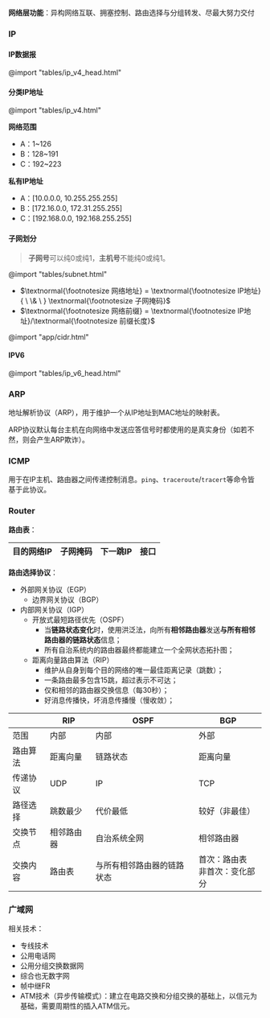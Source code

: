 
**网络层功能**：异构网络互联、拥塞控制、路由选择与分组转发、尽最大努力交付

### IP

#### IP数据报

@import "tables/ip_v4_head.html"

#### 分类IP地址

@import "tables/ip_v4.html"

**网络范围**

- A：1~126
- B：128~191
- C：192~223

**私有IP地址**

- A：[10.0.0.0, 10.255.255.255]
- B：[172.16.0.0, 172.31.255.255]
- C：[192.168.0.0, 192.168.255.255]

#### 子网划分

>**子网号**可以纯0或纯1，<span class='highlight'>**主机号**不能纯0或纯1</span>。

@import "tables/subnet.html"

- $\textnormal{\footnotesize 网络地址} = \textnormal{\footnotesize IP地址} { \ \& \ } \textnormal{\footnotesize 子网掩码}$
- $\textnormal{\footnotesize 网络前缀} = \textnormal{\footnotesize IP地址}/\textnormal{\footnotesize 前缀长度}$

@import "app/cidr.html"

#### IPV6

@import "tables/ip_v6_head.html"

### ARP

地址解析协议（ARP），用于维护一个从IP地址到MAC地址的映射表。

ARP协议默认每台主机在向网络中发送应答信号时都使用的是真实身份（如若不然，则会产生ARP欺诈）。

### ICMP

用于在IP主机、路由器之间传递控制消息。`ping`、`traceroute`/`tracert`等命令皆基于此协议。

### Router

**路由表**：

| 目的网络IP | 子网掩码 | 下一跳IP | 接口 |
| - | - | - | - |

**路由选择协议**：

- 外部网关协议（EGP）
  - 边界网关协议（BGP）
- 内部网关协议（IGP）
  - 开放式最短路径优先（OSPF）
    - 当**链路状态变化**时，使用洪泛法，向所有**相邻路由器**发送**与所有相邻路由器的链路状态**信息；
    - 所有自治系统内的路由器最终都能建立一个全网状态拓扑图；
  - 距离向量路由算法（RIP）
    - 维护从自身到每个目的网络的唯一最佳距离记录（跳数）；
    - 一条路由最多包含15跳，超过表示不可达；
    - 仅和相邻的路由器交换信息（每30秒）；
    - 好消息传播快，坏消息传播慢（慢收敛）；

|  | RIP | OSPF | BGP |
| - | - | - | - |
| 范围 | 内部 | 内部 | 外部 |
| 路由算法 | 距离向量 | 链路状态 | 距离向量 |
| 传递协议 | UDP | IP | TCP |
| 路径选择 | 跳数最少 | 代价最低 | 较好（非最佳） |
| 交换节点 | 相邻路由器 | 自治系统全网 | 相邻路由器 |
| 交换内容 | 路由表 | 与所有相邻路由器的链路状态 | 首次：路由表<br>非首次：变化部分 |

### 广域网

相关技术：

- 专线技术
- 公用电话网
- 公用分组交换数据网
- 综合也无数字网
- 帧中继FR
- ATM技术（异步传输模式）：建立在电路交换和分组交换的基础上，以信元为基础，需要周期性的插入ATM信元。
